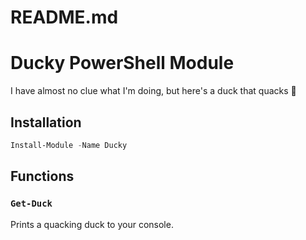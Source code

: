 # README.md

# Ducky PowerShell Module

I have almost no clue what I'm doing, but here's a duck that quacks 🦆

## Installation

```powershell
Install-Module -Name Ducky
```

## Functions

### `Get-Duck`

Prints a quacking duck to your console.
